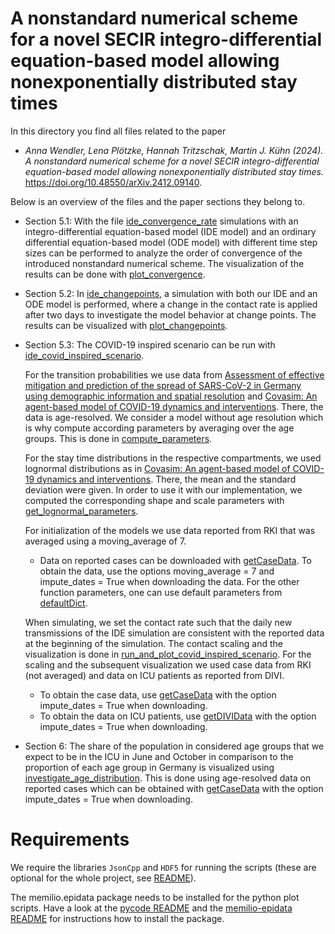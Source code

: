 # A nonstandard numerical scheme for a novel SECIR integro-differential equation-based model allowing nonexponentially distributed stay times #

In this directory you find all files related to the paper
- _Anna Wendler, Lena Plötzke, Hannah Tritzschak, Martin J. Kühn (2024). A nonstandard numerical scheme for a novel SECIR integro-differential equation-based model allowing nonexponentially distributed stay times._ 
https://doi.org/10.48550/arXiv.2412.09140.

Below is an overview of the files and the paper sections they belong to. 

- Section 5.1: With the file [ide_convergence_rate](ide_convergence_rate.cpp) simulations with an integro-differential equation-based model (IDE model) and an ordinary differential equation-based model (ODE model) with different time step sizes can be performed to analyze the order of convergence of the introduced nonstandard numerical scheme. The visualization of the results can be done with [plot_convergence](plot_convergence.py).

- Section 5.2: In [ide_changepoints](ide_chanepoints.cpp), a simulation with both our IDE and an ODE model is performed, where a change in the contact rate is applied after two days to investigate the model behavior at change points. The results can be visualized with [plot_changepoints](plot_changepoints.py).

- Section 5.3: The COVID-19 inspired scenario can be run with [ide_covid_inspired_scenario](ide_covid_inspired_scenario.cpp).

    For the transition probabilities we use data from [Assessment of effective mitigation and prediction of the spread of SARS-CoV-2 in Germany using demographic information and spatial resolution](https://doi.org/10.1016/j.mbs.2021.108648) and [Covasim: An agent-based model of COVID-19 dynamics and interventions](https://doi.org/10.1371/journal.pcbi.1009149). There, the data is age-resolved. We consider a model without age resolution which is why compute according parameters by averaging over the age groups. This is done in [compute_parameters](compute_parameters.cpp).

    For the stay time distributions in the respective compartments, we used lognormal distributions as in [Covasim: An agent-based model of COVID-19 dynamics and interventions](https://doi.org/10.1371/journal.pcbi.1009149). There, the mean and the standard deviation were given. In order to use it with our implementation, we computed the corresponding shape and scale parameters with [get_lognormal_parameters](get_lognormal_parameters.py).

    For initialization of the models we use data reported from RKI that was averaged using a moving_average of 7.
    - Data on reported cases can be downloaded with [getCaseData](../../../pycode/memilio-epidata/memilio/epidata/getCaseData.py). To obtain the data, use the options moving_average = 7 and impute_dates = True when downloading the data. For the other function parameters, one can use default parameters from [defaultDict](../../../pycode/memilio-epidata/memilio/epidata/defaultDict.py).
    
    When simulating, we set the contact rate such that the daily new transmissions of the IDE simulation are consistent with the reported data at the beginning of the simulation. The contact scaling and the visualization is done in [run_and_plot_covid_inspired_scenario](run_and_plot_covid_inspired_scenario.py). For the scaling and the subsequent visualization we used case data from RKI (not averaged) and data on ICU patients as reported from DIVI.
    - To obtain the case data, use [getCaseData](../../../pycode/memilio-epidata/memilio/epidata/getCaseData.py) with the option impute_dates = True when downloading.
    - To obtain the data on ICU patients, use [getDIVIData](../../../pycode/memilio-epidata/memilio/epidata/getDIVIData.py) with the option impute_dates = True when downloading.

- Section 6: The share of the population in considered age groups that we expect to be in the ICU in June and October in comparison to the proportion of each age group in Germany is visualized using [investigate_age_distribution](investigate_age_distribution.py). This is done using age-resolved data on reported cases which can be obtained with [getCaseData](../../../pycode/memilio-epidata/memilio/epidata/getCaseData.py) with the option impute_dates = True when downloading.


# Requirements
We require the libraries `JsonCpp` and `HDF5` for running the scripts (these are optional for the whole project, see [README](../../README.md)).

The memilio.epidata package needs to be installed for the python plot scripts. Have a look at the [pycode README](../../../pycode/README.rst) and the [memilio-epidata README](../../../pycode/memilio-epidata/README.rst) for instructions how to install the package.
